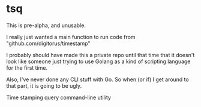 # tsq

This is pre-alpha, and unusable.

I really just wanted a main function to run code from "github.com/digitorus/timestamp"

I probably should have made this a private repo until that time that it doesn't look like someone just trying to use Golang as a kind of scripting language for the first time.

Also, I've never done any CLI stuff with Go. So when (or if) I get around to that part, it is going to be ugly.


Time stamping query command-line utility
